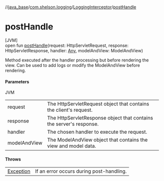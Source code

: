 //[java_base](../../../index.md)/[com.shelson.logging](../index.md)/[LoggingInterceptor](index.md)/[postHandle](post-handle.md)

# postHandle

[JVM]\
open fun [postHandle](post-handle.md)(request: HttpServletRequest, response: HttpServletResponse, handler: [Any](https://kotlinlang.org/api/latest/jvm/stdlib/kotlin/-any/index.html), modelAndView: ModelAndView)

Method executed after the handler processing but before rendering the view. Can be used to add logs or modify the ModelAndView before rendering.

#### Parameters

JVM

| | |
|---|---|
| request | The HttpServletRequest object that contains the client's request. |
| response | The HttpServletResponse object that contains the server's response. |
| handler | The chosen handler to execute the request. |
| modelAndView | The ModelAndView object that contains the view and model data. |

#### Throws

| | |
|---|---|
| [Exception](https://docs.oracle.com/javase/8/docs/api/java/lang/Exception.html) | If an error occurs during post-handling. |
